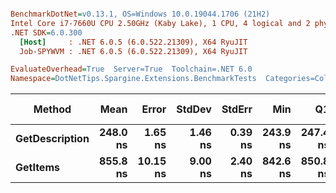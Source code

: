 ``` ini

BenchmarkDotNet=v0.13.1, OS=Windows 10.0.19044.1706 (21H2)
Intel Core i7-7660U CPU 2.50GHz (Kaby Lake), 1 CPU, 4 logical and 2 physical cores
.NET SDK=6.0.300
  [Host]     : .NET 6.0.5 (6.0.522.21309), X64 RyuJIT
  Job-SPYWVM : .NET 6.0.5 (6.0.522.21309), X64 RyuJIT

EvaluateOverhead=True  Server=True  Toolchain=.NET 6.0  
Namespace=DotNetTips.Spargine.Extensions.BenchmarkTests  Categories=Collections  

```
|         Method |     Mean |    Error |  StdDev |  StdErr |      Min |       Q1 |   Median |       Q3 |      Max |        Op/s | CI99.9% Margin | Iterations | Kurtosis | MValue | Skewness | Rank | LogicalGroup | Baseline |  Gen 0 | Code Size | Allocated |
|--------------- |---------:|---------:|--------:|--------:|---------:|---------:|---------:|---------:|---------:|------------:|---------------:|-----------:|---------:|-------:|---------:|-----:|------------- |--------- |-------:|----------:|----------:|
| **GetDescription** | **248.0 ns** |  **1.65 ns** | **1.46 ns** | **0.39 ns** | **243.9 ns** | **247.4 ns** | **248.0 ns** | **249.1 ns** | **249.9 ns** | **4,032,615.9** |       **1.645 ns** |      **14.00** |    **4.768** |  **2.000** |  **-1.2767** |    **1** |            ***** |       **No** | **0.0024** |     **288 B** |      **24 B** |
|       **GetItems** | **855.8 ns** | **10.15 ns** | **9.00 ns** | **2.40 ns** | **842.6 ns** | **850.8 ns** | **853.3 ns** | **861.6 ns** | **876.3 ns** | **1,168,452.5** |      **10.150 ns** |      **14.00** |    **2.562** |  **2.000** |   **0.5946** |    **2** |            ***** |       **No** | **0.0563** |     **457 B** |     **512 B** |
